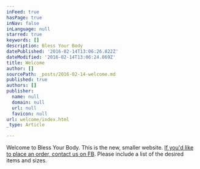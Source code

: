 ```yaml
---
inFeed: true
hasPage: true
inNav: false
inLanguage: null
starred: true
keywords: []
description: Bless Your Body
datePublished: '2016-02-14T13:06:26.822Z'
dateModified: '2016-02-14T13:06:24.069Z'
title: Welcome
author: []
sourcePath: _posts/2016-02-14-welcome.md
published: true
authors: []
publisher:
  name: null
  domain: null
  url: null
  favicon: null
url: welcome/index.html
_type: Article

---
```

Welcome to Bless Your Body. This is the new, smaller website. [If you'd like to place an order, contact us on FB][0]. Please include a list of the desired items and  sizes. 

[0]: https://www.facebook.com/blessyourbody/